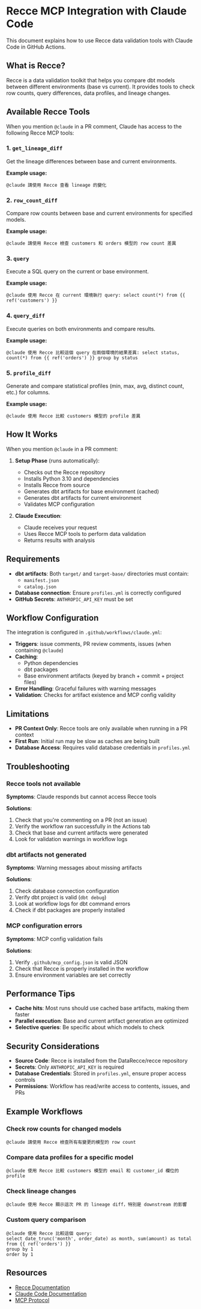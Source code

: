 # Recce MCP Integration with Claude Code

This document explains how to use Recce data validation tools with Claude Code in GitHub Actions.

## What is Recce?

Recce is a data validation toolkit that helps you compare dbt models between different environments (base vs current). It provides tools to check row counts, query differences, data profiles, and lineage changes.

## Available Recce Tools

When you mention `@claude` in a PR comment, Claude has access to the following Recce MCP tools:

### 1. `get_lineage_diff`
Get the lineage differences between base and current environments.

**Example usage:**
```
@claude 請使用 Recce 查看 lineage 的變化
```

### 2. `row_count_diff`
Compare row counts between base and current environments for specified models.

**Example usage:**
```
@claude 請使用 Recce 檢查 customers 和 orders 模型的 row count 差異
```

### 3. `query`
Execute a SQL query on the current or base environment.

**Example usage:**
```
@claude 使用 Recce 在 current 環境執行 query: select count(*) from {{ ref('customers') }}
```

### 4. `query_diff`
Execute queries on both environments and compare results.

**Example usage:**
```
@claude 使用 Recce 比較這個 query 在兩個環境的結果差異: select status, count(*) from {{ ref('orders') }} group by status
```

### 5. `profile_diff`
Generate and compare statistical profiles (min, max, avg, distinct count, etc.) for columns.

**Example usage:**
```
@claude 使用 Recce 比較 customers 模型的 profile 差異
```

## How It Works

When you mention `@claude` in a PR comment:

1. **Setup Phase** (runs automatically):
   - Checks out the Recce repository
   - Installs Python 3.10 and dependencies
   - Installs Recce from source
   - Generates dbt artifacts for base environment (cached)
   - Generates dbt artifacts for current environment
   - Validates MCP configuration

2. **Claude Execution**:
   - Claude receives your request
   - Uses Recce MCP tools to perform data validation
   - Returns results with analysis

## Requirements

- **dbt artifacts**: Both `target/` and `target-base/` directories must contain:
  - `manifest.json`
  - `catalog.json`
- **Database connection**: Ensure `profiles.yml` is correctly configured
- **GitHub Secrets**: `ANTHROPIC_API_KEY` must be set

## Workflow Configuration

The integration is configured in `.github/workflows/claude.yml`:

- **Triggers**: issue comments, PR review comments, issues (when containing `@claude`)
- **Caching**: 
  - Python dependencies
  - dbt packages
  - Base environment artifacts (keyed by branch + commit + project files)
- **Error Handling**: Graceful failures with warning messages
- **Validation**: Checks for artifact existence and MCP config validity

## Limitations

- **PR Context Only**: Recce tools are only available when running in a PR context
- **First Run**: Initial run may be slow as caches are being built
- **Database Access**: Requires valid database credentials in `profiles.yml`

## Troubleshooting

### Recce tools not available

**Symptoms**: Claude responds but cannot access Recce tools

**Solutions**:
1. Check that you're commenting on a PR (not an issue)
2. Verify the workflow ran successfully in the Actions tab
3. Check that base and current artifacts were generated
4. Look for validation warnings in workflow logs

### dbt artifacts not generated

**Symptoms**: Warning messages about missing artifacts

**Solutions**:
1. Check database connection configuration
2. Verify dbt project is valid (`dbt debug`)
3. Look at workflow logs for dbt command errors
4. Check if dbt packages are properly installed

### MCP configuration errors

**Symptoms**: MCP config validation fails

**Solutions**:
1. Verify `.github/mcp_config.json` is valid JSON
2. Check that Recce is properly installed in the workflow
3. Ensure environment variables are set correctly

## Performance Tips

- **Cache hits**: Most runs should use cached base artifacts, making them faster
- **Parallel execution**: Base and current artifact generation are optimized
- **Selective queries**: Be specific about which models to check

## Security Considerations

- **Source Code**: Recce is installed from the DataRecce/recce repository
- **Secrets**: Only `ANTHROPIC_API_KEY` is required
- **Database Credentials**: Stored in `profiles.yml`, ensure proper access controls
- **Permissions**: Workflow has read/write access to contents, issues, and PRs

## Example Workflows

### Check row counts for changed models
```
@claude 請使用 Recce 檢查所有有變更的模型的 row count
```

### Compare data profiles for a specific model
```
@claude 使用 Recce 比較 customers 模型的 email 和 customer_id 欄位的 profile
```

### Check lineage changes
```
@claude 使用 Recce 顯示這次 PR 的 lineage diff，特別是 downstream 的影響
```

### Custom query comparison
```
@claude 使用 Recce 比較這個 query: 
select date_trunc('month', order_date) as month, sum(amount) as total
from {{ ref('orders') }}
group by 1
order by 1
```

## Resources

- [Recce Documentation](https://docs.datarecce.io/)
- [Claude Code Documentation](https://docs.claude.com/en/docs/claude-code)
- [MCP Protocol](https://modelcontextprotocol.io/)

